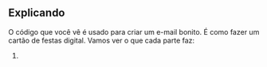## Explicando
O código que você vê é usado para criar um e-mail bonito. É como fazer um cartão de festas digital. Vamos ver o que cada parte faz:

1.	<style>: Isso diz como o e-mail deve ser estilizado, como cores e fontes.

2.	body: Isso é como o papel de fundo onde escrevemos. Configuramos a cor do papel e a fonte (o tipo de letra) que usamos.

3.	.container: Imagine isso como uma moldura ao redor do e-mail. Configuramos o tamanho, cor e sombra (como uma sombra em um desenho).

4.	.header: É a parte superior do e-mail. Colocamos uma cor bonita e texto branco (como escrever com tinta branca em um papel colorido).

5.	.content: É a parte do meio onde escrevemos a mensagem. Configuramos o espaçamento e outras coisas.

6.	.button: É o botão que as pessoas podem clicar. Configuramos a cor, o tamanho e outras coisas. Aqui, fizemos um truque legal. Quando você move o mouse sobre o botão, ele muda de cor.

Então, em resumo, esse código é como decorar um cartão de festas, dizendo como o papel deve parecer, onde escrevemos a mensagem e como fazer um botão bonito que muda de cor quando você coloca o mouse sobre ele.

